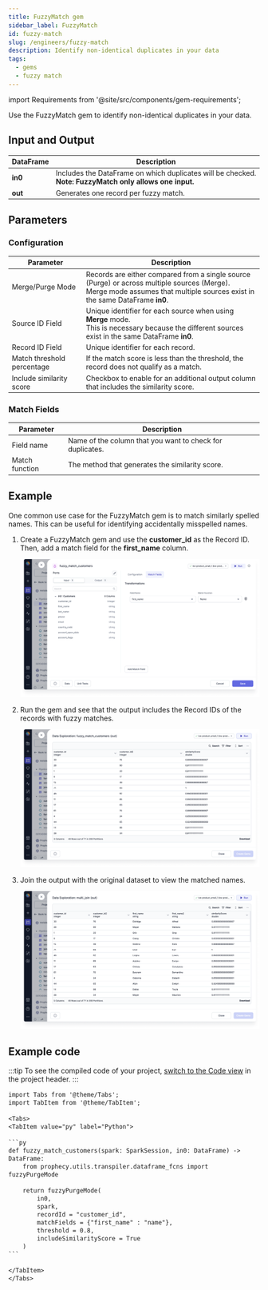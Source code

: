```yaml
---
title: FuzzyMatch gem
sidebar_label: FuzzyMatch
id: fuzzy-match
slug: /engineers/fuzzy-match
description: Identify non-identical duplicates in your data
tags:
  - gems
  - fuzzy match
---
```


import Requirements from '@site/src/components/gem-requirements';

<Requirements
  python_package_name="ProphecySparkAlteryxPython"
  python_package_version="0.0.7"
  scala_package_name=""
  scala_package_version=""
  scala_lib=""
  python_lib=""
  uc_single="14.3+"
  uc_shared="Not Supported"
  livy="Not Supported"
/>

Use the FuzzyMatch gem to identify non-identical duplicates in your data.

## Input and Output

| DataFrame | Description                                                                                                  |
| --------- | ------------------------------------------------------------------------------------------------------------ |
| **in0**   | Includes the DataFrame on which duplicates will be checked. <br/>**Note: FuzzyMatch only allows one input.** |
| **out**   | Generates one record per fuzzy match.                                                                        |

## Parameters

### Configuration

| Parameter                  | Description                                                                                                                                                                      |
| -------------------------- | -------------------------------------------------------------------------------------------------------------------------------------------------------------------------------- |
| Merge/Purge Mode           | Records are either compared from a single source (Purge) or across multiple sources (Merge). <br/> Merge mode assumes that multiple sources exist in the same DataFrame **in0**. |
| Source ID Field            | Unique identifier for each source when using **Merge** mode. <br/>This is necessary because the different sources exist in the same DataFrame **in0**.                           |
| Record ID Field            | Unique identifier for each record.                                                                                                                                               |
| Match threshold percentage | If the match score is less than the threshold, the record does not qualify as a match.                                                                                           |
| Include similarity score   | Checkbox to enable for an additional output column that includes the similarity score.                                                                                           |

### Match Fields

| Parameter      | Description                                               |
| -------------- | --------------------------------------------------------- |
| Field name     | Name of the column that you want to check for duplicates. |
| Match function | The method that generates the similarity score.           |

## Example

One common use case for the FuzzyMatch gem is to match similarly spelled names. This can be useful for identifying accidentally misspelled names.

1. Create a FuzzyMatch gem and use the **customer_id** as the Record ID. Then, add a match field for the **first_name** column.

   ![FuzzyMatch names](img/fuzzy-match-fields.png)

2. Run the gem and see that the output includes the Record IDs of the records with fuzzy matches.

   ![FuzzyMatch output](img/fuzzy-match-output.png)

3. Join the output with the original dataset to view the matched names.

   ![FuzzyMatch joined](img/fuzzy-match-join.png)

## Example code

:::tip
To see the compiled code of your project, [switch to the Code view](/engineers/pipelines#project-editor) in the project header.
:::

````mdx-code-block
import Tabs from '@theme/Tabs';
import TabItem from '@theme/TabItem';

<Tabs>
<TabItem value="py" label="Python">

```py
def fuzzy_match_customers(spark: SparkSession, in0: DataFrame) -> DataFrame:
    from prophecy.utils.transpiler.dataframe_fcns import fuzzyPurgeMode

    return fuzzyPurgeMode(
        in0,
        spark,
        recordId = "customer_id",
        matchFields = {"first_name" : "name"},
        threshold = 0.8,
        includeSimilarityScore = True
    )
```

</TabItem>
</Tabs>
````
